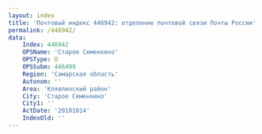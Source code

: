 ```yaml
---
layout: index
title: 'Почтовый индекс 446942: отделение почтовой связи Почты России'
permalink: /446942/
data:
    Index: 446942
    OPSName: 'Старое Семенкино'
    OPSType: О
    OPSSubm: 446499
    Region: 'Самарская область'
    Autonom: ''
    Area: 'Клявлинский район'
    City: 'Старое Семенкино'
    City1: ''
    ActDate: '20101014'
    IndexOld: ''
---
```


